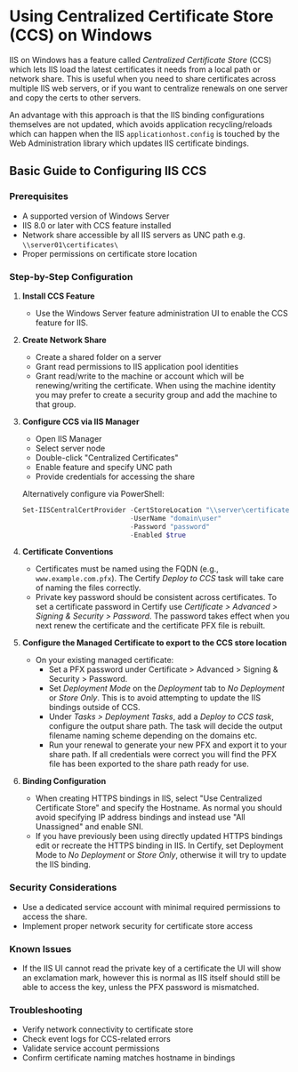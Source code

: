 # Using Centralized Certificate Store (CCS) on Windows

IIS on Windows has a feature called *Centralized Certificate Store* (CCS) which lets IIS load the latest certificates it needs from a local path or network share. This is useful when you need to share certificates across multiple IIS web servers, or if you want to centralize renewals on one server and copy the certs to other servers.

An advantage with this approach is that the IIS binding configurations themselves are not updated, which avoids application recycling/reloads which can happen when the IIS `applicationhost.config` is touched by the Web Administration library which updates IIS certificate bindings.
 
 ## Basic Guide to Configuring IIS CCS
 
 ### Prerequisites
- A supported version of Windows Server
- IIS 8.0 or later with CCS feature installed
- Network share accessible by all IIS servers as UNC path e.g. `\\server01\certificates\`
- Proper permissions on certificate store location
 
### Step-by-Step Configuration

1. **Install CCS Feature**
   - Use the Windows Server feature administration UI to enable the CCS feature for IIS.
 
2. **Create Network Share**
   - Create a shared folder on a server
   - Grant read permissions to IIS application pool identities
   - Grant read/write to the machine or account which will be renewing/writing the certificate. When using the machine identity you may prefer to create a security group and add the machine to that group.

3. **Configure CCS via IIS Manager**
   - Open IIS Manager
   - Select server node
   - Double-click "Centralized Certificates"
   - Enable feature and specify UNC path
   - Provide credentials for accessing the share

   Alternatively configure via PowerShell:
     ```powershell
     Set-IISCentralCertProvider -CertStoreLocation "\\server\certificates" 
                                -UserName "domain\user" 
                                -Password "password" 
                                -Enabled $true
     ```
  
4. **Certificate Conventions**
   - Certificates must be named using the FQDN (e.g., `www.example.com.pfx`). The Certify *Deploy to CCS* task will take care of naming the files correctly.
   - Private key password should be consistent across certificates. To set a certificate password in Certify use *Certificate > Advanced > Signing & Security > Password*. The password takes effect when you next renew the certificate and the certificate PFX file is rebuilt.

5. **Configure the Managed Certificate to export to the CCS store location**
  
   - On your existing managed certificate:
     - Set a PFX password under Certificate > Advanced > Signing & Security > Password.
     - Set *Deployment Mode* on the *Deployment* tab to *No Deployment* or *Store Only*. This is to avoid attempting to update the IIS bindings outside of CCS.
     - Under *Tasks > Deployment Tasks*, add a *Deploy to CCS task*, configure the output share path. The task will decide the output filename naming scheme depending on the domains etc.
     - Run your renewal to generate your new PFX and export it to your share path. If all credentials were correct you will find the PFX file has been exported to the share path ready for use.

6. **Binding Configuration**
   - When creating HTTPS bindings in IIS, select "Use Centralized Certificate Store" and specify the Hostname. As normal you should avoid specifying IP address bindings and instead use "All Unassigned" and enable SNI.
   - If you have previously been using directly updated HTTPS bindings edit or recreate the HTTPS binding in IIS. In Certify, set Deployment Mode to *No Deployment* or *Store Only*, otherwise it will try to update the IIS binding.
 
### Security Considerations
- Use a dedicated service account with minimal required permissions to access the share.
- Implement proper network security for certificate store access

### Known Issues
- If the IIS UI cannot read the private key of a certificate the UI will show an exclamation mark, however this is normal as IIS itself should still be able to access the key, unless the PFX password is mismatched.

### Troubleshooting
- Verify network connectivity to certificate store
- Check event logs for CCS-related errors
- Validate service account permissions
- Confirm certificate naming matches hostname in bindings
